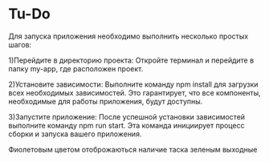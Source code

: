 # Tu-Do

Для запуска приложения необходимо выполнить несколько простых шагов:

1)Перейдите в директорию проекта: Откройте терминал и перейдите в папку my-app, где расположен проект.

2)Установите зависимости: Выполните команду npm install для загрузки всех необходимых зависимостей. Это гарантирует, что все компоненты, необходимые для работы приложения, будут доступны.

3)Запустите приложение: После успешной установки зависимостей выполните команду npm run start. Эта команда инициирует процесс сборки и запуска вашего приложения.

Фиолетовым цветом отоброжаються наличие таска
зеленым выходные 
